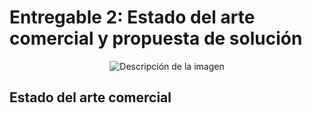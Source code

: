 # Entregable 2: Estado del arte comercial y propuesta de solución
<p align="center">
  <img src="https://aldialogo.mx/wp-content/uploads/2021/05/La-UNAM-apuesta-por-la-investigacio%CC%81n-en-la-creacio%CC%81n-de-pro%CC%81tesis.jpg" alt="Descripción de la imagen">
</p>


## Estado del arte comercial
